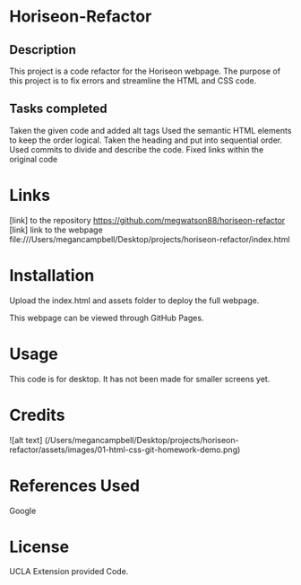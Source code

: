 # Horiseon-Refactor
## Description 
This project is a code refactor for the Horiseon webpage. The purpose of this project is to fix errors and streamline the HTML and CSS code.  
## Tasks completed 
Taken the given code and added alt tags 
Used the semantic HTML elements to keep the order logical. 
Taken the heading and put into sequential order.
Used commits to divide and describe the code. 
Fixed links within the original code

# Links 
[link] to the repository https://github.com/megwatson88/horiseon-refactor 
[link] link to the webpage file:///Users/megancampbell/Desktop/projects/horiseon-refactor/index.html
# Installation 
Upload the index.html and assets folder to deploy the full webpage. 

This webpage can be viewed through GitHub Pages. 
# Usage 
This code is for desktop. It has not been made for smaller screens yet. 

# Credits 
![alt text] (/Users/megancampbell/Desktop/projects/horiseon-refactor/assets/images/01-html-css-git-homework-demo.png)
# References Used
Google
# License 
 UCLA Extension provided Code. 